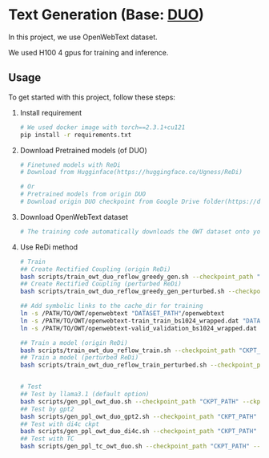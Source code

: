 # Text Generation (Base: [DUO](https://github.com/s-sahoo/duo))

In this project, we use OpenWebText dataset.

We used H100 4 gpus for training and inference.

## Usage

To get started with this project, follow these steps:

1. Install requirement
    ```bash
    # We used docker image with torch==2.3.1+cu121
    pip install -r requirements.txt
    ```

2. Download Pretrained models (of DUO)
    ```bash
    # Finetuned models with ReDi
    # Download from Hugginface(https://huggingface.co/Ugness/ReDi)

    # Or
    # Pretrained models from origin DUO
    # Download origin DUO checkpoint from Google Drive folder(https://drive.google.com/drive/folders/1JpqFM8XRvifwIkjWPfMyuDvu41r1yk0t?usp=share_link).
    ```

3. Download OpenWebText dataset
    ```bash
    # The training code automatically downloads the OWT dataset onto your local machine.
    ```

4. Use ReDi method
    ```bash
    # Train
    ## Create Rectified Coupling (origin ReDi)
    bash scripts/train_owt_duo_reflow_greedy_gen.sh --checkpoint_path "CKPT_PATH" --ckpt "ReDi1" --dataset_path "DATASET_PATH"
    ## Create Rectified Coupling (perturbed ReDi)
    bash scripts/train_owt_duo_reflow_greedy_gen_perturbed.sh --checkpoint_path "CKPT_PATH" --ckpt "ReDi1" --dataset_path "DATASET_PATH" --owt_path "OWT_PATH"

    ## Add symbolic links to the cache_dir for training
    ln -s /PATH/TO/OWT/openwebtext "DATASET_PATH"/openwebtext
    ln -s /PATH/TO/OWT/openwebtext-train_train_bs1024_wrapped.dat "DATASET_PATH"/openwebtext-train_train_bs1024_wrapped.dat
    ln -s /PATH/TO/OWT/openwebtext-valid_validation_bs1024_wrapped.dat "DATASET_PATH"/openwebtext-valid_validation_bs1024_wrapped.dat

    ## Train a model (origin ReDi)
    bash scripts/train_owt_duo_reflow_train.sh --checkpoint_path "CKPT_PATH" --ckpt "ReDi1" --dataset_path "DATASET_PATH"
    ## Train a model (perturbed ReDi)
    bash scripts/train_owt_duo_reflow_train_perturbed.sh --checkpoint_path "CKPT_PATH" --ckpt "ReDi1" --dataset_path "DATASET_PATH"


    # Test
    ## Test by llama3.1 (default option)
    bash scripts/gen_ppl_owt_duo.sh --checkpoint_path "CKPT_PATH" --ckpt "ReDi1" --steps 32
    ## Test by gpt2
    bash scripts/gen_ppl_owt_duo_gpt2.sh --checkpoint_path "CKPT_PATH" --ckpt "ReDi1" --steps 32
    ## Test with di4c ckpt
    bash scripts/gen_ppl_owt_duo_di4c.sh --checkpoint_path "CKPT_PATH" --ckpt "ReDi1" --steps 32
    ## Test with TC
    bash scripts/gen_ppl_tc_owt_duo.sh --checkpoint_path "CKPT_PATH" --ckpt "ReDi1" --steps 32
    ```
